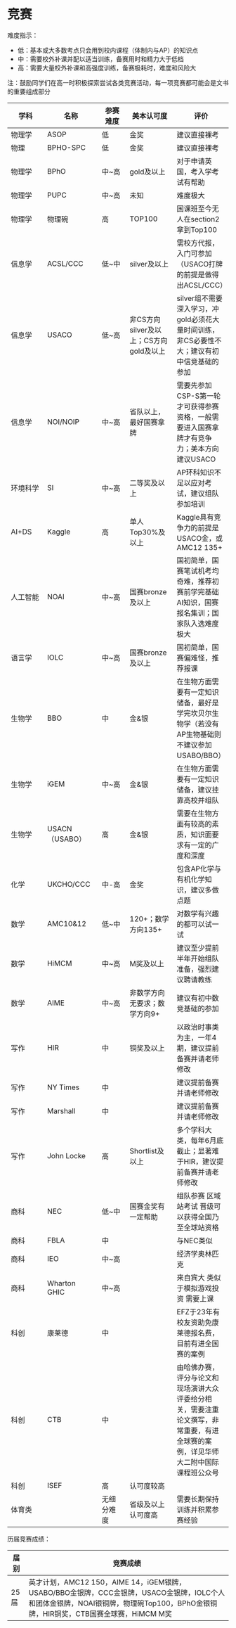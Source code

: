 # 竞赛

难度指示：

* 低：基本或大多数考点只会用到校内课程（体制内与AP）的知识点
* 中：需要校外补课并配以适当训练，备赛用时和精力大于低档
* 高：需要大量校外补课和高强度训练，备赛极耗时，难度和风险大

注：鼓励同学们在高一时积极探索尝试各类竞赛活动，每一项竞赛都可能会是文书的重要组成部分

<table data-full-width="true"><thead><tr><th width="131">学科</th><th width="142">名称</th><th width="119">参赛难度</th><th width="179">美本认可度</th><th>评价</th></tr></thead><tbody><tr><td>物理学</td><td>ASOP</td><td>低</td><td>金奖</td><td>建议直接裸考</td></tr><tr><td>物理</td><td>BPHO-SPC</td><td>低</td><td>金奖</td><td>建议直接裸考</td></tr><tr><td>物理学</td><td>BPhO</td><td>中~高</td><td>gold及以上</td><td>对于申请英国，考入学考试有帮助</td></tr><tr><td>物理学</td><td>PUPC</td><td>中~高</td><td>未知</td><td>难度极大</td></tr><tr><td>物理学</td><td>物理碗</td><td>高</td><td>TOP100</td><td>国课班至今无人在section2拿到Top100</td></tr><tr><td>信息学</td><td>ACSL/CCC</td><td>低~中</td><td>silver及以上</td><td>需校方代报，入门可参加（USACO打牌的前提是做得出ACSL/CCC）</td></tr><tr><td>信息学</td><td>USACO</td><td>低~高</td><td>非CS方向silver及以上；CS方向gold及以上</td><td>silver组不需要深入学习，冲gold必须花大量时间训练，非CS必要性不大；建议有初中信竞基础的参加</td></tr><tr><td>信息学</td><td>NOI/NOIP</td><td>中~高</td><td>省队以上，最好国赛拿牌</td><td>需要先参加CSP-S第一轮才可获得参赛资格，一般需要进入国赛拿牌才有竞争力；美本方向建议USACO</td></tr><tr><td>环境科学</td><td>SI</td><td>中~高</td><td>二等奖及以上</td><td>AP环科知识不足以应对考试，建议组队参加培训</td></tr><tr><td>AI+DS</td><td>Kaggle</td><td>高</td><td>单人Top30%及以上</td><td>Kaggle具有竞争力的前提是USACO金，或AMC12 135+</td></tr><tr><td>人工智能</td><td>NOAI</td><td>中~高</td><td>国赛bronze及以上</td><td>国初简单，国赛笔试机考均奇难，推荐初赛前学完基础AI知识，国赛报名集训；国家队入选难度极大</td></tr><tr><td>语言学</td><td>IOLC</td><td>中~高</td><td>国赛bronze及以上</td><td>国初简单，国赛偏难怪，推荐报课</td></tr><tr><td>生物学</td><td>BBO</td><td>中</td><td>金&#x26;银</td><td>在生物方面需要有一定知识储备，最好是学完坎贝尔生物学（若没有AP生物基础则不建议参加USABO/BBO）</td></tr><tr><td>生物学</td><td>iGEM</td><td>中~高</td><td>金&#x26;银</td><td>在生物方面需要有一定知识储备，建议挂靠高校并组队</td></tr><tr><td>生物学</td><td>USACN（USABO）</td><td>高</td><td>金&#x26;银</td><td>需要在生物方面有较高的素质，知识面要求有一定的广度和深度</td></tr><tr><td>化学</td><td>UKCHO/CCC</td><td>中-高</td><td>金奖</td><td>包含AP化学与有机化学知识，建议多做点题</td></tr><tr><td>数学</td><td>AMC10&#x26;12</td><td>低~中</td><td>120+；数学方向135+</td><td>对数学有兴趣的都可以试一试</td></tr><tr><td>数学</td><td>HiMCM</td><td>中~高</td><td>M奖及以上</td><td>建议至少提前半年开始组队准备，强烈建议聘请教练</td></tr><tr><td>数学</td><td>AIME</td><td>中~高</td><td>非数学方向无要求；数学方向9+</td><td>建议有初中数竞基础的参加</td></tr><tr><td>写作</td><td>HIR</td><td>中</td><td>铜奖及以上</td><td>以政治时事类为主，一年4期，建议提前备赛并请老师修改</td></tr><tr><td>写作</td><td>NY Times</td><td>中</td><td></td><td>建议提前备赛并请老师修改</td></tr><tr><td>写作</td><td>Marshall</td><td>中</td><td></td><td>建议提前备赛并请老师修改</td></tr><tr><td>写作</td><td>John Locke</td><td>高</td><td>Shortlist及以上</td><td>多个学科大类，每年6月底截止；显著难于HIR，建议提前备赛并请老师修改</td></tr><tr><td>商科</td><td>NEC</td><td>低~中</td><td>国赛金奖有一定帮助</td><td>组队参赛 区域站考试 晋级可以获得全国乃至全球站资格</td></tr><tr><td>商科</td><td>FBLA</td><td>中</td><td></td><td>与NEC类似</td></tr><tr><td>商科</td><td>IEO</td><td>中~高</td><td></td><td>经济学奥林匹克</td></tr><tr><td>商科</td><td>Wharton GHIC</td><td>中~高</td><td></td><td>来自宾大 类似于模拟游戏投资 需要上课</td></tr><tr><td>科创</td><td>康莱德</td><td>中</td><td></td><td>EFZ于23年有校友资助免康莱德报名费，目前有进全国赛的案例</td></tr><tr><td>科创</td><td>CTB</td><td>中</td><td></td><td>由哈佛办赛，评分与论文和现场演讲大众评委给分相关，需要注重论文撰写，非常重要，有进全球赛的案例，详见华师大二附中国际课程班公众号</td></tr><tr><td>科创</td><td>ISEF</td><td>高</td><td>认可度较高</td><td></td></tr><tr><td>体育类</td><td></td><td>无细分难度</td><td>省级及以上认可度高</td><td>需要长期保持训练并积累参赛经验</td></tr></tbody></table>

历届竞赛成绩：

| 届别  | 竞赛成绩                                                                                                                       |
| --- | -------------------------------------------------------------------------------------------------------------------------- |
| 25届 | 英才计划，AMC12 150，AIME 14，iGEM银牌，USABO/BBO金银牌，CCC金银牌，USACO金银牌，IOLC个人和团体金银牌，NOAI银铜牌，物理碗Top100，BPhO金银铜牌，HIR铜奖，CTB国赛全球赛，HiMCM M奖 |
